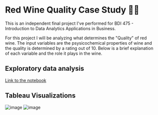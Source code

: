 # Red Wine Quality Case Study 🍇🍇

This is an independent final project I've performed for BDI 475 - Introduction to Data Analytics Applications in Business.

For this project I will be analyzing what determines the "Quality" of red wine. The input variables are the psysicochemical properties of wine and the quality is determined by a rating out of 10. Below is a brief explanation of each variable and the role it plays in the wine.

## Exploratory data analysis

[Link to the notebook](https://nbviewer.jupyter.org/github/Claudiap9/QualityRedWine/blob/main/Red_Wine_Quality_ClaudiaP.ipynb)

## Tableau Visualizations

![image](https://user-images.githubusercontent.com/1064036/118489050-02286d00-b6e2-11eb-80e7-09638f1dea96.png)
![image](https://user-images.githubusercontent.com/1064036/118489203-2f751b00-b6e2-11eb-80be-117a5c75e6cc.png)
